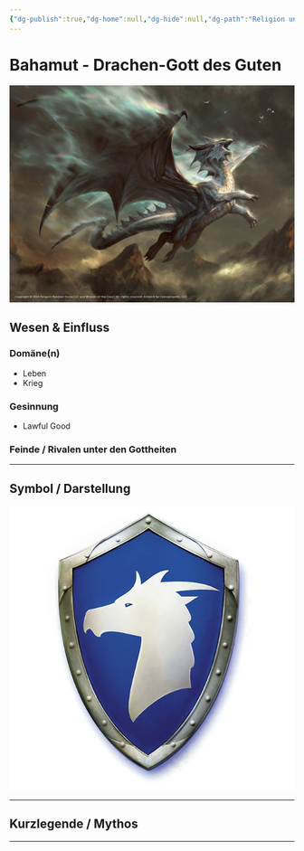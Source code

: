 ```yaml
---
{"dg-publish":true,"dg-home":null,"dg-hide":null,"dg-path":"Religion und Götter/Götter/Bahamut.md","name":"Bahamut","alignment":"LG","domäne":["war","life"],"symbol":"Dragon's head in profile","tags":["magic","religion","god","dragon"],"permalink":"/religion-und-goetter/goetter/bahamut/","dgPassFrontmatter":true}
---
```



# **Bahamut** - Drachen-Gott des Guten

![Aspect_of_Bahamut.webp](/img/user/_Bilder/Gods/Bahamut/Aspect_of_Bahamut.webp)

## **Wesen & Einfluss**

### Domäne(n)

- Leben
- Krieg

### Gesinnung

- Lawful Good

### Feinde / Rivalen unter den Gottheiten


---

## **Symbol / Darstellung**

![Bahamut_holy_symbol.webp](/img/user/_Bilder/Gods/Bahamut/Bahamut_holy_symbol.webp)

---

## **Kurzlegende / Mythos**




---
